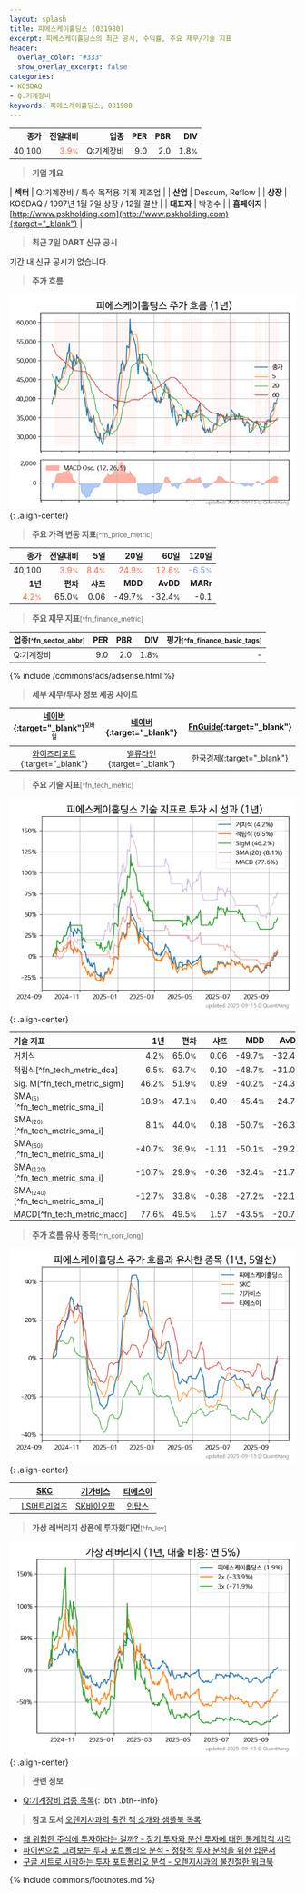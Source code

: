 ```yaml
---
layout: splash
title: 피에스케이홀딩스 (031980)
excerpt: 피에스케이홀딩스의 최근 공시, 수익률, 주요 재무/기술 지표
header:
  overlay_color: "#333"
  show_overlay_excerpt: false
categories:
- KOSDAQ
- Q:기계장비
keywords: 피에스케이홀딩스, 031980
---
```


| **종가** | **전일대비** | **업종** | **PER** | **PBR** | **DIV** |
| -------: | -----------: | -------: | ------: | ------: | ------: |
| 40,100 | <span style="color: tomato">3.9<small>%</small></span> | Q:기계장비 | 9.0 | 2.0 | 1.8<small>%</small> |

<!-- more -->


> **기업 개요**<a id="company"></a>

| <span style="white-space:nowrap;">**섹터**</span> | Q:기계장비 / 특수 목적용 기계 제조업 |
| <span style="white-space:nowrap;">**산업**</span> | Descum, Reflow |
| <span style="white-space:nowrap;">**상장**</span> | KOSDAQ / 1997년 1월 7일 상장 / 12월 결산 |
| <span style="white-space:nowrap;">**대표자**</span> | 박경수 |
| <span style="white-space:nowrap;">**홈페이지**</span> | [http://www.pskholding.com](http://www.pskholding.com){:target="_blank"} |


> **최근 7일 DART 신규 공시**<a id="dart"></a>

기간 내 신규 공시가 없습니다.


> **주가 흐름**<a id="price"></a>

![031980](/stock/images/031980.png){: .align-center}


> **주요 가격 변동 지표**<small>[^fn_price_metric]</small>

| **종가** | **전일대비** | **5일** | **20일** | **60일** | **120일** |
| -------: | -----------: | ------: | -------: | -------: | --------: |
| 40,100 | <span style="color: tomato">3.9<small>%</small></span> | <span style="color: tomato">8.4<small>%</small></span> | <span style="color: tomato">24.9<small>%</small></span> | <span style="color: tomato">12.6<small>%</small></span> | <span style="color: cornflowerblue">-6.5<small>%</small></span> |
| **1년** | **편차** | **샤프** | **MDD** | **AvDD** | **MARr** |
| <span style="color: tomato">4.2<small>%</small></span> | 65.0<small>%</small> | 0.06 | -49.7<small>%</small> | -32.4<small>%</small> | -0.1 |


> **주요 재무 지표**<small>[^fn_finance_metric]</small>

| **업종**<small>[^fn_sector_abbr]</small> | **PER** | **PBR** | **DIV** | **평가**<small>[^fn_finance_basic_tags]</small> |
| :--------------------------------------- | ------: | ------: | ------: | ----------------------------------------------: |
| Q:기계장비 | 9.0 | 2.0 | 1.8<small>%</small> | - |



{% include /commons/ads/adsense.html %}

> **세부 재무/투자 정보 제공 사이트**

| [네이버](https://m.stock.naver.com/domestic/stock/031980/finance/summary){:target="_blank"}<sup><small>모바일</small></sup> | [네이버](https://finance.naver.com/item/coinfo.naver?code=031980){:target="_blank"} | [FnGuide](https://comp.fnguide.com/SVO2/ASP/SVD_Invest.asp?gicode=A031980&MenuYn=Y){:target="_blank"} |
| :---: | :---: | :---: |
| [와이즈리포트](https://comp.wisereport.co.kr/company/c1040001.aspx?cmp_cd=031980){:target="_blank"} | [밸류라인](https://www.valueline.co.kr/finance/summary/031980){:target="_blank"} | [한국경제](https://markets.hankyung.com/stock/031980/financial-summary){:target="_blank"} |


> **주요 기술 지표**<small>[^fn_tech_metric]</small>


![031980](/stock/images/031980_tech.png){: .align-center}

| **기술 지표** | **1년** | **편차** | **샤프** | **MDD** | **AvDD** |
| :------------ | ------: | -----------: | -------: | ------: | -------: |
| 거치식 | 4.2<small>%</small> | 65.0<small>%</small> | 0.06 | -49.7<small>%</small> | -32.4<small>%</small> |
| 적립식[^fn_tech_metric_dca] | 6.5<small>%</small> | 63.7<small>%</small> | 0.10 | -48.7<small>%</small> | -31.0<small>%</small> |
| Sig. M[^fn_tech_metric_sigm] | 46.2<small>%</small> | 51.9<small>%</small> | 0.89 | -40.2<small>%</small> | -24.3<small>%</small> |
| SMA<small><sub>(5)</sub></small>[^fn_tech_metric_sma_i] | 18.9<small>%</small> | 47.1<small>%</small> | 0.40 | -45.4<small>%</small> | -24.7<small>%</small> |
| SMA<small><sub>(20)</sub></small>[^fn_tech_metric_sma_i] | 8.1<small>%</small> | 44.0<small>%</small> | 0.18 | -50.7<small>%</small> | -26.3<small>%</small> |
| SMA<small><sub>(60)</sub></small>[^fn_tech_metric_sma_i] | -40.7<small>%</small> | 36.9<small>%</small> | -1.11 | -50.1<small>%</small> | -29.2<small>%</small> |
| SMA<small><sub>(120)</sub></small>[^fn_tech_metric_sma_i] | -10.7<small>%</small> | 29.9<small>%</small> | -0.36 | -32.4<small>%</small> | -21.7<small>%</small> |
| SMA<small><sub>(240)</sub></small>[^fn_tech_metric_sma_i] | -12.7<small>%</small> | 33.8<small>%</small> | -0.38 | -27.2<small>%</small> | -22.1<small>%</small> |
| MACD[^fn_tech_metric_macd] | 77.6<small>%</small> | 49.5<small>%</small> | 1.57 | -43.5<small>%</small> | -20.7<small>%</small> |


> **주가 흐름 유사 종목**<a id="corr"></a><small>[^fn_corr_long]</small>

![031980](/stock/images/031980_corr.png){: .align-center}

|       | [SKC](/011790/) | [기가비스](/420770/) | [티에스이](/131290/) |
| :---: | :------------------------------------: | :------------------------------------: | :------------------------------------: |
|       | [LS머트리얼즈](/417200/) | [SK바이오팜](/326030/) | [인탑스](/049070/) |


> **가상 레버리지 상품에 투자했다면**<a id="2x"></a><small>[^fn_lev]</small>

![031980](/stock/images/031980_2x.png){: .align-center}


> **관련 정보**

- [Q:기계장비 업종 목록](/stats/sector/kosdaq_업종_기계장비_종목/){: .btn .btn--info}

> **참고 도서** [오렌지사과의 출간 책 소개와 샘플북 목록](https://kongdori.tistory.com/691)

- [왜 위험한 주식에 투자하라는 걸까? - 장기 투자와 분산 투자에 대한 통계학적 시각](https://kongdori.tistory.com/421)
- [파이썬으로 그려보는 투자 포트폴리오 분석  - 정량적 투자 분석을 위한 입문서](https://kongdori.tistory.com/643)
- [구글 시트로 시작하는 투자 포트폴리오 분석 - 오렌지사과의 불친절한 워크북](https://kongdori.tistory.com/449)


{% include commons/footnotes.md %}
